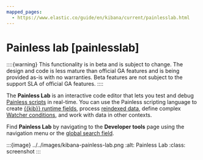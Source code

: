 ```yaml
---
mapped_pages:
  - https://www.elastic.co/guide/en/kibana/current/painlesslab.html
---
```


# Painless lab [painlesslab]

::::{warning}
This functionality is in beta and is subject to change. The design and code is less mature than official GA features and is being provided as-is with no warranties. Beta features are not subject to the support SLA of official GA features.
::::

The **Painless Lab** is an interactive code editor that lets you test and debug [Painless scripts](modules-scripting-painless.md) in real-time. You can use the Painless scripting language to create [{{kib}} runtime fields](../find-and-organize/data-views.md#runtime-fields), process [reindexed data](https://www.elastic.co/guide/en/elasticsearch/reference/current/docs-reindex.html), define complex [Watcher conditions](../alerts-cases/watcher.md), and work with data in other contexts.

Find **Painless Lab** by navigating to the **Developer tools** page using the navigation menu or the [global search field](../../explore-analyze/find-and-organize/find-apps-and-objects.md).

:::{image} ../../images/kibana-painless-lab.png
:alt: Painless Lab
:class: screenshot
:::
